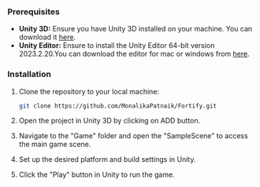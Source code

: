 ### Prerequisites

- **Unity 3D:** Ensure you have Unity 3D installed on your machine. You can download it [here](https://unity.com/download).
- **Unity Editor:** Ensure to install the Unity Editor 64-bit version 2023.2.20.You can download the editor for mac or windows from [here](https://unity.com/releases/editor/whats-new/2023.2.20#notes ).
  
### Installation

1. Clone the repository to your local machine:
   ```bash
   git clone https://github.com/MonalikaPatnaik/Fortify.git
   ```

2. Open the project in Unity 3D by clicking on ADD button.

3. Navigate to the "Game" folder and open the "SampleScene" to access the main game scene.

4. Set up the desired platform and build settings in Unity.

5. Click the "Play" button in Unity to run the game.
